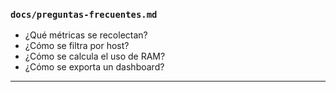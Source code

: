 ### `docs/preguntas-frecuentes.md`

- ¿Qué métricas se recolectan?
- ¿Cómo se filtra por host?
- ¿Cómo se calcula el uso de RAM?
- ¿Cómo se exporta un dashboard?

---
